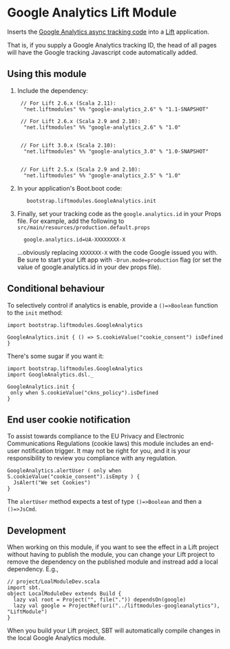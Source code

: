 # Google Analytics Lift Module

Inserts the [Google Analytics async tracking code](http://code.google.com/apis/analytics/docs/tracking/asyncTracking.html) into a [Lift](http://www.liftweb.net) application.

That is, if you supply a Google Analytics tracking ID, the head of all pages will have the Google tracking Javascript code automatically added.



## Using this module

1. Include the dependency:

        // For Lift 2.6.x (Scala 2.11):
         "net.liftmodules" %% "google-analytics_2.6" % "1.1-SNAPSHOT"

        // For Lift 2.6.x (Scala 2.9 and 2.10):
         "net.liftmodules" %% "google-analytics_2.6" % "1.0"


        // For Lift 3.0.x (Scala 2.10):
         "net.liftmodules" %% "google-analytics_3.0" % "1.0-SNAPSHOT"


        // For Lift 2.5.x (Scala 2.9 and 2.10):
         "net.liftmodules" %% "google-analytics_2.5" % "1.0"



2. In your application's Boot.boot code:

          bootstrap.liftmodules.GoogleAnalytics.init

3. Finally, set your tracking code as the `google.analytics.id` in your Props file.  For example, add the following to `src/main/resources/production.default.props`

         google.analytics.id=UA-XXXXXXXX-X

    ...obviously replacing `XXXXXXX-X` with the code Google issued you with.  Be sure to start your Lift app with `-Drun.mode=production` flag (or set the value of google.analytics.id in your dev props file).


## Conditional behaviour

To selectively control if analytics is enable, provide a `()=>Boolean` function to the `init` method:

    import bootstrap.liftmodules.GoogleAnalytics

    GoogleAnalytics.init { () => S.cookieValue("cookie_consent") isDefined }

There's some sugar if you want it:

    import bootstrap.liftmodules.GoogleAnalytics
    import GoogleAnalytics.dsl._

    GoogleAnalytics.init {
     only when S.cookieValue("ckns_policy").isDefined
    }


## End user cookie notification

To assist towards compliance to the EU Privacy and Electronic Communications Regulations (cookie laws) this module includes an end-user notification trigger.  It may not be right for you, and it is your responsibility to review you compliance with any regulation.

    GoogleAnalytics.alertUser ( only when S.cookieValue("cookie_consent").isEmpty ) {
      JsAlert("We set Cookies")
    }

The `alertUser` method expects a test of type `()=>Boolean` and then a `()=>JsCmd`.


## Development

When working on this module, if you want to see the effect in a Lift project without having to publish the module, you can change your Lift project to remove the dependency on the published module and instread add a local dependency.  E.g.,

    // project/LoalModuleDev.scala
    import sbt._
    object LocalModuleDev extends Build {
      lazy val root = Project("", file(".")) dependsOn(google)
      lazy val google = ProjectRef(uri("../liftmodules-googleanalytics"), "LiftModule")
    }

When you build your Lift project, SBT will automatically compile changes in the local Google Analytics module.

